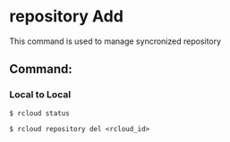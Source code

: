 # repository Add
This command is used to manage syncronized repository

## Command:

### Local to Local
`$ rcloud status`

`$ rcloud repository del <rcloud_id>`